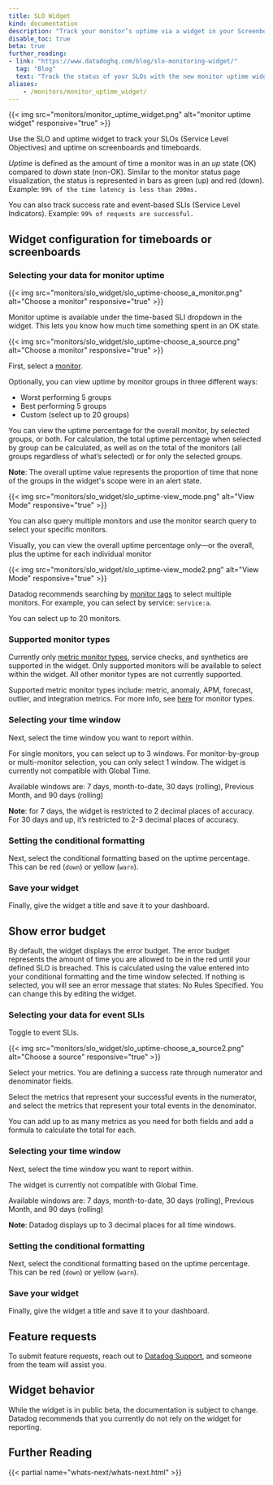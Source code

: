 ```yaml
---
title: SLO Widget
kind: documentation
description: "Track your monitor’s uptime via a widget in your Screenboard"
disable_toc: true
beta: true
further_reading:
- link: "https://www.datadoghq.com/blog/slo-monitoring-widget/"
  tag: "Blog"
  text: "Track the status of your SLOs with the new monitor uptime widget"
aliases:
    - /monitors/monitor_uptime_widget/
---
```


{{< img src="monitors/monitor_uptime_widget.png" alt="monitor uptime widget" responsive="true" >}}

Use the SLO and uptime widget to track your SLOs (Service Level Objectives) and uptime on screenboards and timeboards.

*Uptime* is defined as the amount of time a monitor was in an *up* state (OK) compared to *down* state (non-OK). Similar to the monitor status page visualization, the status is represented in bars as green (up) and red (down). Example: `99% of the time latency is less than 200ms.`

You can also track success rate and event-based SLIs (Service Level Indicators). Example: `99% of requests are successful.`

## Widget configuration for timeboards or screenboards

### Selecting your data for monitor uptime

{{< img src="monitors/slo_widget/slo_uptime-choose_a_monitor.png" alt="Choose a monitor" responsive="true" >}}

Monitor uptime is available under the time-based SLI dropdown in the widget. This lets you know how much time something spent in an OK state.

{{< img src="monitors/slo_widget/slo_uptime-choose_a_source.png" alt="Choose a monitor" responsive="true" >}}

First, select a [monitor](#supported-monitor-types).

Optionally, you can view uptime by monitor groups in three different ways:

* Worst performing 5 groups
* Best performing 5 groups
* Custom (select up to 20 groups)

You can view the uptime percentage for the overall monitor, by selected groups, or both. For calculation, the total uptime percentage when selected by group can be calculated, as well as on the total of the monitors (all groups regardless of what’s selected) or for only the selected groups.

**Note**: The overall uptime value represents the proportion of time that none of the groups in the widget's scope were in an alert state.  

{{< img src="monitors/slo_widget/slo_uptime-view_mode.png" alt="View Mode" responsive="true" >}}

You can also query multiple monitors and use the monitor search query to select your specific monitors.

Visually, you can view the overall uptime percentage only—or the overall, plus the uptime for each individual monitor

{{< img src="monitors/slo_widget/slo_uptime-view_mode2.png" alt="View Mode" responsive="true" >}}

Datadog recommends searching by [monitor tags][1] to select multiple monitors. For example, you can select by service: `service:a`.

You can select up to 20 monitors.

### Supported monitor types

Currently only [metric monitor types][2], service checks, and synthetics are supported in the widget. Only supported monitors will be available to select within the widget. All other monitor types are not currently supported. 

Supported metric monitor types include: metric, anomaly, APM, forecast, outlier, and integration metrics. For more info, see [here][2] for monitor types.

### Selecting your time window

Next, select the time window you want to report within.

For single monitors, you can select up to 3 windows. For monitor-by-group or multi-monitor selection, you can only select 1 window. The widget is currently not compatible with Global Time.

Available windows are: 7 days, month-to-date, 30 days (rolling), Previous Month, and 90 days (rolling)

**Note**: for 7 days, the widget is restricted to 2 decimal places of accuracy. For 30 days and up, it’s restricted to 2-3 decimal places of accuracy.

### Setting the conditional formatting

Next, select the conditional formatting based on the uptime percentage. This can be red (`down`) or yellow (`warn`).

### Save your widget

Finally, give the widget a title and save it to your dashboard.

## Show error budget

By default, the widget displays the error budget. The error budget represents the amount of time you are allowed to be in the red until your defined SLO is breached. This is calculated using the value entered into your conditional formatting and the time window selected. If nothing is selected, you will see an error message that states: No Rules Specified. You can change this by editing the widget.

### Selecting your data for event SLIs

Toggle to event SLIs.

{{< img src="monitors/slo_widget/slo_uptime-choose_a_source2.png" alt="Choose a source" responsive="true" >}}

Select your metrics. You are defining a success rate through numerator and denominator fields.

Select the metrics that represent your successful events in the numerator, and select the metrics that represent your total events in the denominator.

You can add up to as many metrics as you need for both fields and add a formula to calculate the total for each. 

### Selecting your time window

Next, select the time window you want to report within. 

The widget is currently not compatible with Global Time.

Available windows are: 7 days, month-to-date, 30 days (rolling), Previous Month, and 90 days (rolling)

**Note**: Datadog displays up to 3 decimal places for all time windows.

### Setting the conditional formatting

Next, select the conditional formatting based on the uptime percentage. This can be red (`down`) or yellow (`warn`).

### Save your widget

Finally, give the widget a title and save it to your dashboard.


## Feature requests

To submit feature requests, reach out to [Datadog Support][3], and someone from the team will assist you.

## Widget behavior

While the widget is in public beta, the documentation is subject to change. Datadog recommends that you currently do not rely on the widget for reporting.

## Further Reading

{{< partial name="whats-next/whats-next.html" >}}

[1]: /tagging/using_tags/?tab=assignment#monitors
[2]: /api/?lang=python#create-a-monitor
[3]: /help
